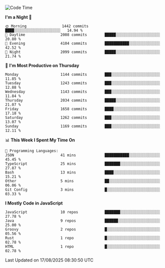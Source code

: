 <!--START_SECTION:waka-->
![Code Time](http://img.shields.io/badge/Code%20Time-1%2C354%20hrs%201%20min-blue)

**I'm a Night 🦉** 

```text
🌞 Morning                1442 commits        ████░░░░░░░░░░░░░░░░░░░░░   14.94 % 
🌆 Daytime                2008 commits        █████░░░░░░░░░░░░░░░░░░░░   20.80 % 
🌃 Evening                4104 commits        ███████████░░░░░░░░░░░░░░   42.52 % 
🌙 Night                  2099 commits        █████░░░░░░░░░░░░░░░░░░░░   21.74 % 
```
📅 **I'm Most Productive on Thursday** 

```text
Monday                   1144 commits        ███░░░░░░░░░░░░░░░░░░░░░░   11.85 % 
Tuesday                  1243 commits        ███░░░░░░░░░░░░░░░░░░░░░░   12.88 % 
Wednesday                1143 commits        ███░░░░░░░░░░░░░░░░░░░░░░   11.84 % 
Thursday                 2034 commits        █████░░░░░░░░░░░░░░░░░░░░   21.07 % 
Friday                   1658 commits        ████░░░░░░░░░░░░░░░░░░░░░   17.18 % 
Saturday                 1262 commits        ███░░░░░░░░░░░░░░░░░░░░░░   13.07 % 
Sunday                   1169 commits        ███░░░░░░░░░░░░░░░░░░░░░░   12.11 % 
```


📊 **This Week I Spent My Time On** 

```text
💬 Programming Languages: 
JSON                     41 mins             ███████████░░░░░░░░░░░░░░   45.45 % 
TypeScript               25 mins             ███████░░░░░░░░░░░░░░░░░░   27.87 % 
Bash                     13 mins             ████░░░░░░░░░░░░░░░░░░░░░   15.21 % 
Other                    5 mins              ██░░░░░░░░░░░░░░░░░░░░░░░   06.06 % 
Git Config               3 mins              █░░░░░░░░░░░░░░░░░░░░░░░░   03.33 % 
```

**I Mostly Code in JavaScript** 

```text
JavaScript               10 repos            ███████░░░░░░░░░░░░░░░░░░   27.78 % 
Java                     9 repos             ██████░░░░░░░░░░░░░░░░░░░   25.00 % 
Groovy                   2 repos             █░░░░░░░░░░░░░░░░░░░░░░░░   05.56 % 
Rust                     1 repo              █░░░░░░░░░░░░░░░░░░░░░░░░   02.78 % 
HTML                     1 repo              █░░░░░░░░░░░░░░░░░░░░░░░░   02.78 % 
```




 Last Updated on 17/08/2025 08:30:50 UTC
<!--END_SECTION:waka-->
